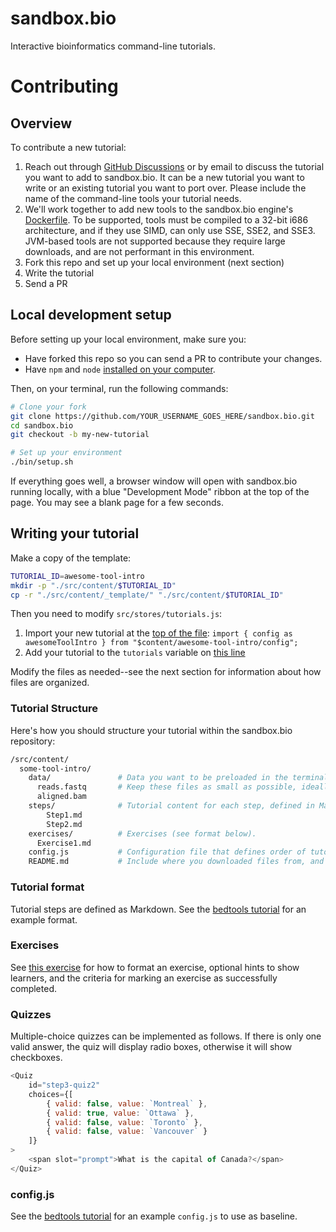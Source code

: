 # sandbox.bio

Interactive bioinformatics command-line tutorials.

# Contributing

## Overview

To contribute a new tutorial:

1. Reach out through [GitHub Discussions](https://github.com/sandbox-bio/sandbox.bio/discussions) or by email to discuss the tutorial you want to add to sandbox.bio. It can be a new tutorial you want to write or an existing tutorial you want to port over. Please include the name of the command-line tools your tutorial needs.
2. We'll work together to add new tools to the sandbox.bio engine's [Dockerfile](https://github.com/sandbox-bio/v86/blob/master/tools/docker/debian/Dockerfile). To be supported, tools must be compiled to a 32-bit i686 architecture, and if they use SIMD, can only use SSE, SSE2, and SSE3. JVM-based tools are not supported because they require large downloads, and are not performant in this environment.
3. Fork this repo and set up your local environment (next section)
4. Write the tutorial
5. Send a PR

## Local development setup

Before setting up your local environment, make sure you:

- Have forked this repo so you can send a PR to contribute your changes.
- Have `npm` and `node` [installed on your computer](https://docs.npmjs.com/downloading-and-installing-node-js-and-npm).

Then, on your terminal, run the following commands:

```bash
# Clone your fork
git clone https://github.com/YOUR_USERNAME_GOES_HERE/sandbox.bio.git
cd sandbox.bio
git checkout -b my-new-tutorial

# Set up your environment
./bin/setup.sh
```

If everything goes well, a browser window will open with sandbox.bio running locally, with a blue "Development Mode" ribbon at the top of the page. You may see a blank page for a few seconds.

## Writing your tutorial

Make a copy of the template:

```bash
TUTORIAL_ID=awesome-tool-intro
mkdir -p "./src/content/$TUTORIAL_ID"
cp -r "./src/content/_template/" "./src/content/$TUTORIAL_ID"
```

Then you need to modify `src/stores/tutorials.js`:
1. Import your new tutorial at the [top of the file](https://github.com/sandbox-bio/sandbox.bio/blob/main/src/stores/tutorials.js#L30): `import { config as awesomeToolIntro } from "$content/awesome-tool-intro/config";`
2. Add your tutorial to the `tutorials` variable on [this line](https://github.com/sandbox-bio/sandbox.bio/blob/main/src/stores/tutorials.js#L54)

Modify the files as needed--see the next section for information about how files are organized. 

### Tutorial Structure

Here's how you should structure your tutorial within the sandbox.bio repository:

```bash
/src/content/
  some-tool-intro/
    data/               # Data you want to be preloaded in the terminal when the tutorial loads.
      reads.fastq       # Keep these files as small as possible, ideally < 100KB if possible.
      aligned.bam
    steps/              # Tutorial content for each step, defined in Markdown format (see format below).
        Step1.md
        Step2.md
    exercises/          # Exercises (see format below).
      Exercise1.md
    config.js           # Configuration file that defines order of tutorial steps, and other metadata.
    README.md           # Include where you downloaded files from, and how/if they were processed (optional).
```

### Tutorial format

Tutorial steps are defined as Markdown. See the [bedtools tutorial](https://raw.githubusercontent.com/sandbox-bio/sandbox.bio/main/src/content/bedtools-intro/steps/Step12.md) for an example format.

### Exercises

See [this exercise](https://raw.githubusercontent.com/sandbox-bio/sandbox.bio/b3174e01e25c48c1bf655e894626eb0a09c88992/src/content/debugging-puzzles/steps/PuzzleBedSpaces.md) for how to format an exercise, optional hints to show learners, and the criteria for marking an exercise as successfully completed.

### Quizzes

Multiple-choice quizzes can be implemented as follows. If there is only one valid answer, the quiz will display radio boxes, otherwise it will show checkboxes.

```js
<Quiz
	id="step3-quiz2"
	choices={[
		{ valid: false, value: `Montreal` },
		{ valid: true, value: `Ottawa` },
		{ valid: false, value: `Toronto` },
		{ valid: false, value: `Vancouver` }
	]}
>
	<span slot="prompt">What is the capital of Canada?</span>
</Quiz>
```

### config.js

See the [bedtools tutorial](https://github.com/sandbox-bio/sandbox.bio/blob/main/src/content/bedtools-intro/config.js) for an example `config.js` to use as baseline.
